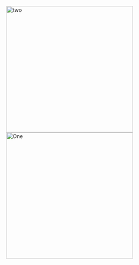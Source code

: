 <img width="344" alt="two" src="https://user-images.githubusercontent.com/49156359/139654998-db5b7509-b7dc-4826-b1d8-0380289a111b.png">
<img width="344" alt="One" src="https://user-images.githubusercontent.com/49156359/139655016-713fdb17-259a-4974-9aee-fea0e58c08df.png">
